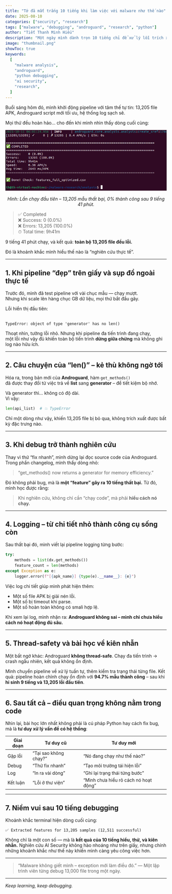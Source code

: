 ```yaml
---
title: "Tớ đã mất trắng 10 tiếng khi làm việc với malware như thế nào"
date: 2025-08-10
categories: ["security", "research"]
tags: ["malware", "debugging", "androguard", "research", "python"]
author: "Tiết Thanh Minh Hiếu"
description: "Một ngày mình dành trọn 10 tiếng chỉ để xử lý lỗi trích xuất dữ liệu malware – và bài học lớn nhất không nằm trong code, mà nằm ở cách tiếp cận vấn đề."
image: "thumbnail.png"
showToc: true
keywords:
  [
    "malware analysis",
    "androguard",
    "python debugging",
    "ai security",
    "research",
  ]
---
```


Buổi sáng hôm đó, mình khởi động pipeline với tâm thế tự tin: 13,205 file APK, Androguard script mới tối ưu, hệ thống log sạch sẽ.

Mọi thứ đều hoàn hảo… cho đến khi mình nhìn thấy dòng cuối cùng:

<div align="center">

![Lỗi đầu tiên – toàn bộ 13,205 mẫu đều thất bại](fail_api.png)

_Hình: Lần chạy đầu tiên – 13,205 mẫu thất bại, 0% thành công sau 9 tiếng 41 phút._

</div>

> ✅ Completed  
> ❌ Success: 0 (0.0%)  
> ❌ Errors: 13,205 (100.0%)  
> ⏱ Total time: 9h41m

9 tiếng 41 phút chạy, và kết quả: **toàn bộ 13,205 file đều lỗi.**

Đó là khoảnh khắc mình hiểu thế nào là “nghiên cứu thực tế”.

---

## 1. Khi pipeline “đẹp” trên giấy và sụp đổ ngoài thực tế

Trước đó, mình đã test pipeline với vài chục mẫu — chạy mượt.  
Nhưng khi scale lên hàng chục GB dữ liệu, mọi thứ bắt đầu gãy.

Lỗi hiển thị đầu tiên:

```

TypeError: object of type 'generator' has no len()

```

Thoạt nhìn, tưởng lỗi nhỏ. Nhưng khi pipeline đa tiến trình đang chạy,  
một lỗi như vậy đủ khiến toàn bộ tiến trình **dừng giữa chừng** mà không ghi log nào hữu ích.

---

## 2. Câu chuyện của “len()” – kẻ thù không ngờ tới

Hóa ra, trong bản mới của **Androguard**, hàm `get_methods()`  
đã được thay đổi từ việc trả về **list** sang **generator** – để tiết kiệm bộ nhớ.

Và generator thì… không có độ dài.  
Vì vậy:

```python
len(api_list)  # 💥 TypeError
```

Chỉ một dòng như vậy, khiến 13,205 file bị bỏ qua, không trích xuất được bất kỳ đặc trưng nào.

---

## 3. Khi debug trở thành nghiên cứu

Thay vì thử “fix nhanh”, mình dừng lại đọc source code của Androguard.
Trong phần changelog, mình thấy dòng nhỏ:

> “get_methods() now returns a generator for memory efficiency.”

Đó không phải bug, mà là **một “feature” gây ra 10 tiếng thất bại.**
Từ đó, mình học được rằng:

> Khi nghiên cứu, không chỉ cần “chạy code”, mà phải **hiểu cách nó chạy.**

---

## 4. Logging – từ chi tiết nhỏ thành công cụ sống còn

Sau thất bại đó, mình viết lại pipeline logging từng bước:

```python
try:
    methods = list(dx.get_methods())
    feature_count = len(methods)
except Exception as e:
    logger.error(f"[{apk_name}] {type(e).__name__}: {e}")
```

Việc log chi tiết giúp mình phát hiện thêm:

- Một số file APK bị giải nén lỗi.
- Một số bị timeout khi parse.
- Một số hoàn toàn không có smali hợp lệ.

Khi xem lại log, mình nhận ra:
**Androguard không sai – mình chỉ chưa hiểu cách nó hoạt động đủ sâu.**

---

## 5. Thread-safety và bài học về kiên nhẫn

Một bất ngờ khác: Androguard **không thread-safe**.
Chạy đa tiến trình → crash ngẫu nhiên, kết quả không ổn định.

Mình chuyển pipeline về xử lý tuần tự, thêm kiểm tra trạng thái từng file.
Kết quả: pipeline hoàn chỉnh chạy ổn định với **94.7% mẫu thành công** –
sau khi **hi sinh 9 tiếng và 13,205 lỗi đầu tiên**.

---

## 6. Sau tất cả – điều quan trọng không nằm trong code

Nhìn lại, bài học lớn nhất không phải là cú pháp Python hay cách fix bug,
mà là **tư duy xử lý vấn đề có hệ thống**:

| Giai đoạn | Tư duy cũ             | Tư duy mới                            |
| --------- | --------------------- | ------------------------------------- |
| Gặp lỗi   | “Tại sao không chạy?” | “Nó đang chạy như thế nào?”           |
| Debug     | “Thử fix nhanh”       | “Tạo môi trường tái hiện lỗi”         |
| Log       | “In ra vài dòng”      | “Ghi lại trạng thái từng bước”        |
| Kết luận  | “Lỗi ở thư viện”      | “Mình chưa hiểu rõ cách nó hoạt động” |

---

## 7. Niềm vui sau 10 tiếng debugging

Khoảnh khắc terminal hiện dòng cuối cùng:

```
✅ Extracted features for 13,205 samples (12,511 successful)
```

Không chỉ là một con số — mà là **kết quả của 10 tiếng hiểu, thử, và kiên nhẫn.**
Nghiên cứu AI Security không hào nhoáng như trên giấy,
nhưng chính những khoảnh khắc như thế này khiến mình càng yêu công việc hơn.

---

> “Malware không giết mình – exception mới làm điều đó.”
> — Một lập trình viên từng debug 13,000 file trong một ngày.

---

_Keep learning, keep debugging._
